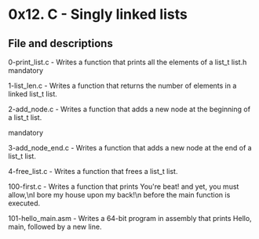 # 0x12. C - Singly linked lists

## File and descriptions

0-print_list.c - Writes a function that prints all the elements of a list_t list.h mandatory

1-list_len.c - Writes a function that returns the number of elements in a linked list_t list.

2-add_node.c - Writes a function that adds a new node at the beginning of a list_t list.

mandatory

3-add_node_end.c - Writes a function that adds a new node at the end of a list_t list.

4-free_list.c - Writes a function that frees a list_t list.

100-first.c - Writes a function that prints You're beat! and yet, you must allow,\nI bore my house upon my back!\n before the main function is executed.

101-hello_main.asm - Writes a 64-bit program in assembly that prints Hello, main, followed by a new line.
